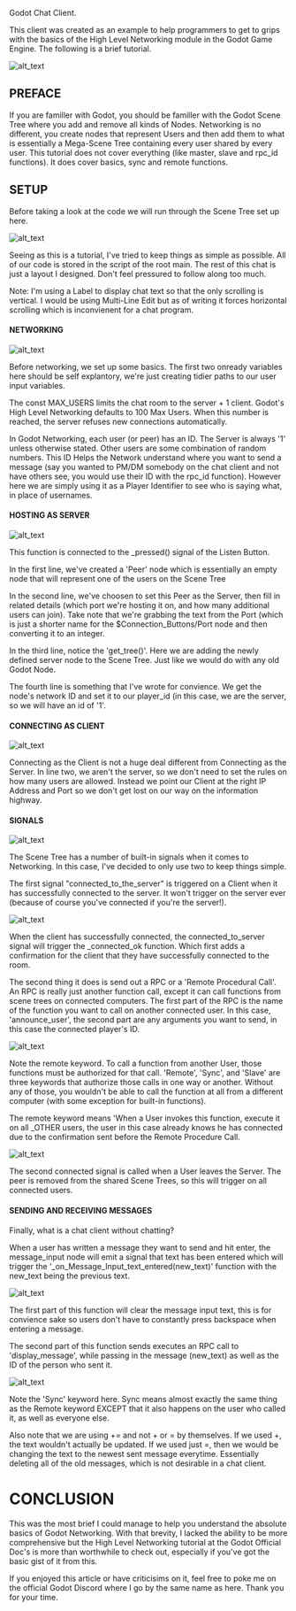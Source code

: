 Godot Chat Client. 

This client was created as an example to help programmers to get to grips with the basics of the High Level Networking module in the Godot Game Engine. The following is a brief tutorial. 

![alt_text](https://i.imgur.com/bUvuAiF.png)

## PREFACE

If you are familler with Godot, you should be familler with the Godot Scene Tree where you add and remove all kinds of Nodes. Networking is no different, you create nodes that represent Users and then add them to what is essentially a Mega-Scene Tree containing every user shared by every user. This tutorial does not cover everything (like master, slave and rpc_id functions). It does cover basics, sync and remote functions.  

## SETUP

Before taking a look at the code we will run through the Scene Tree set up here.

![alt_text](https://imgur.com/XlFdhRQ.png)

Seeing as this is a tutorial, I've tried to keep things as simple as possible. All of our code is stored in the script of the root main. The rest of this chat is just a layout I designed. Don't feel pressured to follow along too much.

Note: I'm using a Label to display chat text so that the only scrolling is vertical. I would be using Multi-Line Edit but as of writing it forces horizontal scrolling which is inconvienent for a chat program.

#### NETWORKING

![alt_text](https://i.imgur.com/3P086Tr.png)

Before networking, we set up some basics. The first two onready variables here should be self explantory, we're just creating tidier paths to our user input variables. 

The const MAX_USERS limits the chat room to the server + 1 client. Godot's High Level Networking defaults to 100 Max Users. When this number is reached, the server refuses new connections automatically.

In Godot Networking, each user (or peer) has an ID. The Server is always '1' unless otherwise stated. Other users are some combination of random numbers. This ID Helps the Network understand where you want to send a message (say you wanted to PM/DM somebody on the chat client and not have others see, you would use their ID with the rpc_id function). However here we are simply using it as a Player Identifier to see who is saying what, in place of usernames.

#### HOSTING AS SERVER

![alt_text](https://i.imgur.com/SncdECk.png)

This function is connected to the _pressed() signal of the Listen Button. 

In the first line, we've created a 'Peer' node which is essentially an empty node that will represent one of the users on the Scene Tree

In the second line, we've choosen to set this Peer as the Server, then fill in related details (which port we're hosting it on, and how many additional users can join). Take note that we're grabbing the text from the Port (which is just a shorter name for the $Connection_Buttons/Port node and then converting it to an integer.

In the third line, notice the 'get_tree()'. Here we are adding the newly defined server node to the Scene Tree. Just like we would do with any old Godot Node. 

The fourth line is something that I've wrote for convience. We get the node's network ID and set it to our player_id (in this case, we are the server, so we will have an id of '1'. 

#### CONNECTING AS CLIENT

![alt_text](https://i.imgur.com/kmEHKxq.png)

Connecting as the Client is not a huge deal different from Connecting as the Server. In line two, we aren't the server, so we don't need to set the rules on how many users are allowed. Instead we point our Client at the right IP Address and Port so we don't get lost on our way on the information highway. 

#### SIGNALS

![alt_text](https://i.imgur.com/sgXtq0M.png)

The Scene Tree has a number of built-in signals when it comes to Networking. In this case, I've decided to only use two to keep things simple. 

The first signal "connected_to_the_server" is triggered on a Client when it has successfully connected to the server. It won't trigger on the server ever (because of course you've connected if you're the server!). 

![alt_text](https://i.imgur.com/XMUy3k9.png)

When the client has successfully connected, the connected_to_server signal will trigger the _connected_ok function. Which first adds a confirmation for the client that they have successfully connected to the room. 

The second thing it does is send out a RPC or a 'Remote Procedural Call'. An RPC is really just another function call, except it can call functions from scene trees on connected computers. The first part of the RPC is the name of the function you want to call on another connected user. In this case, 'announce_user', the second part are any arguments you want to send, in this case the connected player's ID. 

![alt_text](https://i.imgur.com/2HigHOF.png)

Note the remote keyword. To call a function from another User, those functions must be authorized for that call. 'Remote', 'Sync', and 'Slave' are three keywords that authorize those calls in one way or another. Without any of those, you wouldn't be able to call the function at all from a different computer (with some exception for built-in functions).

The remote keyword means 'When a User invokes this function, execute it on all _OTHER users, the user in this case already knows he has connected due to the confirmation sent before the Remote Procedure Call. 

![alt_text](https://i.imgur.com/UkbiAVZ.png)

The second connected signal is called when a User leaves the Server. The peer is removed from the shared Scene Trees, so this will trigger on all connected users. 

#### SENDING AND RECEIVING MESSAGES

Finally, what is a chat client without chatting? 

When a user has written a message they want to send and hit enter, the message_input node will emit a signal that text has been entered which will trigger the '_on_Message_Input_text_entered(new_text)' function with the new_text being the previous text. 

![alt_text](https://i.imgur.com/vof08rj.png)

The first part of this function will clear the message input text, this is for convience sake so users don't have to constantly press backspace when entering a message. 

The second part of this function sends executes an RPC call to 'display_message', while passing in the message (new_text) as well as the ID of the person who sent it. 

![alt_text](https://i.imgur.com/WVbE6bJ.png)

Note the 'Sync' keyword here. Sync means almost exactly the same thing as the Remote keyword EXCEPT that it also happens on the user who called it, as well as everyone else. 

Also note that we are using += and not + or = by themselves. If we used +, the text wouldn't actually be updated. If we used just =, then we would be changing the text to the newest sent message everytime. Essentially deleting all of the old messages, which is not desirable in a chat client. 

# CONCLUSION

This was the most brief I could manage to help you understand the absolute basics of Godot Networking. With that brevity, I lacked the ability to be more comprehensive but the High Level Networking tutorial at the Godot Official Doc's is more than worthwhile to check out, especially if you've got the basic gist of it from this. 

If you enjoyed this article or have criticisims on it, feel free to poke me on the official Godot Discord where I go by the same name as here. Thank you for your time.

